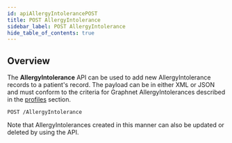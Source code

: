 ```yaml
---
id: apiAllergyIntolerancePOST
title: POST AllergyIntolerance
sidebar_label: POST AllergyIntolerance
hide_table_of_contents: true
---
```


## Overview

The **AllergyIntolerance** API can be used to add new AllergyIntolerance records to a patient's record. The payload can be in either XML or JSON and must conform to the criteria for Graphnet AllergyIntolerances described in the [profiles](../profiles/AllergyIntolerance) section.

```http
POST /AllergyIntolerance
```

Note that AllergyIntolerances created in this manner can also be updated or deleted by using the API.
